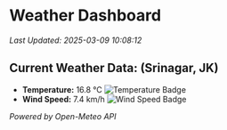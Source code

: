 
# Weather Dashboard

_Last Updated: 2025-03-09 10:08:12_

## Current Weather Data: (Srinagar, JK)
- **Temperature:** 16.8 °C ![Temperature Badge](https://img.shields.io/badge/Temperature-Low%20Temp-blue)
- **Wind Speed:** 7.4 km/h ![Wind Speed Badge](https://img.shields.io/badge/Wind%20Speed-Light%20Wind-blue)

*Powered by Open-Meteo API*
